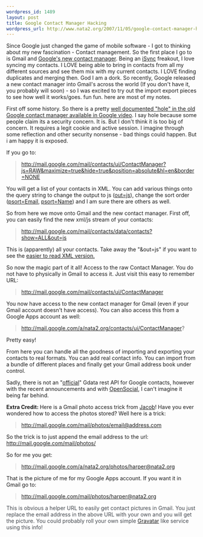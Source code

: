 ```yaml
--- 
wordpress_id: 1489
layout: post
title: Google Contact Manager Hacking
wordpress_url: http://www.nata2.org/2007/11/05/google-contact-manager-hacking-2/
---
```

Since Google just changed the game of mobile software - I got to thinking about my new fascination - Contact management. So the first place I go to is Gmail and <a href="http://lifehacker.com/software/sneak-preview/gmail-speeds-up-improves-contacts-316673.php">Google's new contact manager</a>. Being an <a href="http://en.wikipedia.org/wiki/ISync">iSync</a> freakout, I love syncing my contacts. I LOVE being able to bring in contacts from all my different sources and see them mix with my current contacts. I LOVE finding duplicates and merging then. God I am a dork. So recently, Google released a new contact manager into Gmail's across the world (If you don't have it, you probably will soon) - so I was excited to try out the import export pieces to see how well it works/goes. fun fun. here are most of my notes.

First off some history. So there is a pretty <a href="http://googlesystem.blogspot.com/2007/01/gmail-contact-list-exposure.html">well documented "hole" in the old Google contact manager available in Google video</a>. I say hole because some people claim its a security concern. It is. But I don't think it is too big of concern. It requires a legit cookie and active session. I imagine through some reflection and other security nonsense - bad things could happen. But i am happy it is exposed.

If you go to:
<blockquote><a href="http://video.google.com/contacts/data/contacts?thumb=true&amp;groups=true&amp;show=PICKER&amp;enums=true&amp;psort=Name&amp;max=300&amp;out=js&amp;rf=Emails&amp;jsx=true">http://mail.google.com/mail/contacts/ui/ContactManager? js=RAW&amp;maximize=true&amp;hide=true&amp;position=absolute&amp;hl=en&amp;border=NONE</a></blockquote>
You will get a list of your contacts in XML. You can add various things onto the query string to change the output to js (<a href="http://video.google.com/contacts/data/contacts?thumb=true&amp;groups=true&amp;show=ALL&amp;enums=true&amp;psort=Name&amp;max=500&amp;out=js&amp;jsx=true">out=js</a>), change the sort order (<a href="http://video.google.com/contacts/data/contacts?thumb=true&amp;groups=true&amp;show=ALL&amp;enums=true&amp;psort=Email&amp;max=500&amp;jsx=true">psort=Email</a>, <a href="http://video.google.com/contacts/data/contacts?thumb=true&amp;groups=true&amp;show=ALL&amp;enums=true&amp;psort=Name&amp;max=500&amp;jsx=true">psort=Name</a>) and I am sure there are others as well.

So from here we move onto Gmail and the new contact manager. First off, you can easily find the new xml/js stream of your contacts:
<blockquote><a href="http://mail.google.com/mail/contacts/data/contacts?show=ALL&amp;out=js">http://mail.google.com/mail/contacts/data/contacts?show=ALL&amp;out=js</a></blockquote>
This is (apparently) all your contacts. Take away the "&amp;out=js" if you want to see the <a href="http://mail.google.com/mail/contacts/data/contacts?show=ALL">easier to read XML version.</a>

So now the magic part of it all! Access to the raw Contact Manager. You do not have to physically in Gmail to access it. Just visit this easy to remember URL:
<blockquote><a href="http://mail.google.com/mail/contacts/ui/ContactManager">http://mail.google.com/mail/contacts/ui/ContactManager</a></blockquote>
You now have access to the new contact manager for Gmail (even if your Gmail account doesn't have access). You can also access this from a Google Apps account as well:
<blockquote><a href="http://mail.google.com/a/nata2.org/contacts/ui/ContactManager">http://mail.google.com/a/nata2.org/contacts/ui/ContactManager</a>?</blockquote>
Pretty easy!

From here you can handle all the goodness of importing and exporting your contacts to real formats. You can add real contact info. You can import from a bundle of different places and finally get your Gmail address book under control.

Sadly, there is not an "<a href="http://code.google.com/apis/gmail">official</a>" Gdata rest API for Google contacts, however with the recent announcements and with <a href="http://code.google.com/apis/opensocial/">OpenSocial</a>, I can't imagine it being far behind.

<strong>Extra Credit: </strong>Here is a Gmail photo access trick from <a href="http://jacobdehart.com">Jacob</a>! Have you ever wondered how to access the photos stored? Well here is a trick:
<blockquote><a href="http://mail.google.com/mail/photos/email@address.com" title="http://mail.google.com/mail/photos/email@address.com">http://mail.google.com/mail/photos/email@address.com</a></blockquote>
So the trick is to just append the email address to the url: <a href="http://mail.google.com/mail/photos/" title="http://mail.google.com/mail/photos/">http://mail.google.com/mail/photos/</a>

So for me you get:
<blockquote><a href="http://mail.google.com/a/nata2.org/photos/harper@nata2.org">http://mail.google.com/a/nata2.org/photos/harper@nata2.org</a></blockquote>
That is the picture of me for my Google Apps account. If you want it in Gmail go to:
<blockquote><a href="http://mail.google.com/mail/photos/harper@nata2.org">http://mail.google.com/mail/photos/harper@nata2.org</a></blockquote>
<font style="background-color: #ffffff" color="#40454b">This is obvious a helper URL to easily get contact pictures in Gmail. You just replace the email address in the above URL with your own and you will get the picture. You could probably roll your own simple <a href="http://site.gravatar.com/">Gravatar</a> like service using this info!</font>
